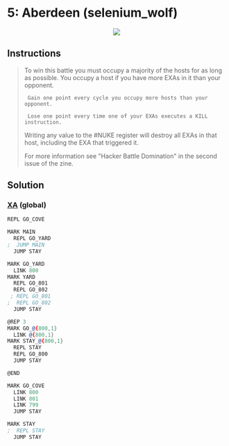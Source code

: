 # 5: Aberdeen (selenium_wolf)

<div align="center"><img src="EXAPUNKS - Aberdeen (2024-06-23-17-32-48).gif" /></div>

## Instructions
> To win this battle you must occupy a majority of the hosts for as long as possible. You occupy a host if you have more EXAs in it than your opponent.
> 
>      Gain one point every cycle you occupy more hosts than your opponent.
> 
>      Lose one point every time one of your EXAs executes a KILL instruction.
> 
> Writing any value to the #NUKE register will destroy all EXAs in that host, including the EXA that triggered it.
> 
> For more information see "Hacker Battle Domination" in the second issue of the zine.

## Solution

### [XA](XA.exa) (global)
```asm
REPL GO_COVE

MARK MAIN
  REPL GO_YARD
;  JUMP MAIN
  JUMP STAY

MARK GO_YARD
  LINK 800
MARK YARD
  REPL GO_801
  REPL GO_802
 ; REPL GO_801
;  REPL GO_802
  JUMP STAY

@REP 3
MARK GO_@{800,1}
  LINK @{800,1}
MARK STAY_@{800,1}
  REPL STAY
  REPL GO_800
  JUMP STAY

@END

MARK GO_COVE
  LINK 800
  LINK 801
  LINK 799
  JUMP STAY

MARK STAY
;  REPL STAY
  JUMP STAY
```

